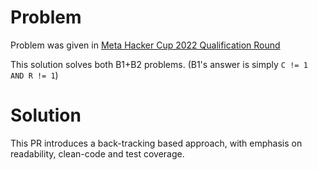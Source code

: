 # Problem
Problem was given in [Meta Hacker Cup 2022 Qualification Round](https://www.facebook.com/codingcompetitions/hacker-cup/2022/qualification-round/problems/B1)

This solution solves both B1+B2 problems. (B1's answer is simply `C != 1 AND R != 1`)

# Solution
This PR introduces a back-tracking based approach, 
with emphasis on readability, clean-code and test coverage.
